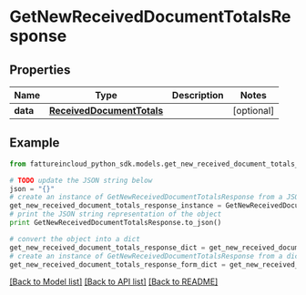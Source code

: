 # GetNewReceivedDocumentTotalsResponse



## Properties

Name | Type | Description | Notes
------------ | ------------- | ------------- | -------------
**data** | [**ReceivedDocumentTotals**](ReceivedDocumentTotals.md) |  | [optional] 

## Example

```python
from fattureincloud_python_sdk.models.get_new_received_document_totals_response import GetNewReceivedDocumentTotalsResponse

# TODO update the JSON string below
json = "{}"
# create an instance of GetNewReceivedDocumentTotalsResponse from a JSON string
get_new_received_document_totals_response_instance = GetNewReceivedDocumentTotalsResponse.from_json(json)
# print the JSON string representation of the object
print GetNewReceivedDocumentTotalsResponse.to_json()

# convert the object into a dict
get_new_received_document_totals_response_dict = get_new_received_document_totals_response_instance.to_dict()
# create an instance of GetNewReceivedDocumentTotalsResponse from a dict
get_new_received_document_totals_response_form_dict = get_new_received_document_totals_response.from_dict(get_new_received_document_totals_response_dict)
```
[[Back to Model list]](../README.md#documentation-for-models) [[Back to API list]](../README.md#documentation-for-api-endpoints) [[Back to README]](../README.md)


